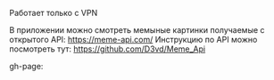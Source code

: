 Работает только с VPN

В приложении можно смотреть мемыные картинки получаемые с открытого API: https://meme-api.com/
Инструкцию по API можно посмотреть тут: https://github.com/D3vd/Meme_Api

gh-page:
